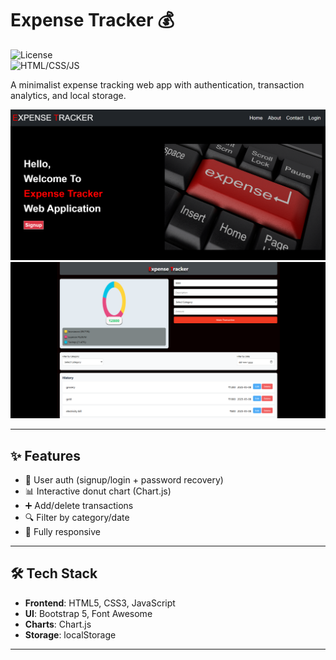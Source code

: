 # Expense Tracker 💰

![License](https://img.shields.io/badge/license-MIT-blue)  
![HTML/CSS/JS](https://img.shields.io/badge/stack-HTML%2FCSS%2FJS-red)

A minimalist expense tracking web app with authentication, transaction analytics, and local storage.

![App Screenshot](/assets/Expense1.png)  
![App Screenshot](/assets/Expense2.png)  


---

## ✨ Features
- 🔐 User auth (signup/login + password recovery)
- 📊 Interactive donut chart (Chart.js)
- ➕ Add/delete transactions
- 🔍 Filter by category/date
- 📱 Fully responsive

---

## 🛠️ Tech Stack
- **Frontend**: HTML5, CSS3, JavaScript
- **UI**: Bootstrap 5, Font Awesome
- **Charts**: Chart.js
- **Storage**: localStorage

---

